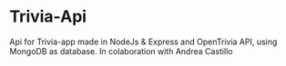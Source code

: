 # Trivia-Api
Api for Trivia-app made in NodeJs &amp; Express and OpenTrivia API, using MongoDB as database. In colaboration with Andrea Castillo
